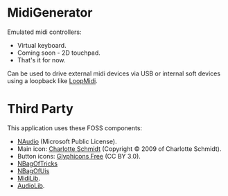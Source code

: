 # MidiGenerator

Emulated midi controllers:
- Virtual keyboard.
- Coming soon - 2D touchpad.
- That's it for now.

Can be used to drive external midi devices via USB or internal soft devices using
a loopback like [LoopMidi](https://www.tobias-erichsen.de/software/loopmidi.html).


# Third Party

This application uses these FOSS components:
- [NAudio](https://github.com/naudio/NAudio) (Microsoft Public License).
- Main icon: [Charlotte Schmidt](http://pattedemouche.free.fr/) (Copyright © 2009 of Charlotte Schmidt).
- Button icons: [Glyphicons Free](http://glyphicons.com/) (CC BY 3.0).
- [NBagOfTricks](https://github.com/cepthomas/NBagOfTricks/blob/main/README.md)
- [NBagOfUis](https://github.com/cepthomas/NBagOfUis/blob/main/README.md)
- [MidiLib](https://github.com/cepthomas/MidiLib/blob/main/README.md).
- [AudioLib](https://github.com/cepthomas/AudioLib/blob/main/README.md).
